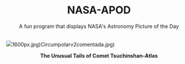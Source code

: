 <div align="center">
  <h1>
    NASA-APOD
  </h1>
</div>
  
<div align="center">
  A fun program that displays NASA's Astronomy Picture of the Day
</div>

<br>

![](https://apod.nasa.gov/apod/image/2411/CometDarkTail_Falls_5122.jpg)1600px.jpg)Circumpolarv2comentada.jpg)

<p align = "center">
  <b>The Unusual Tails of Comet Tsuchinshan-Atlas</b>
</p>
